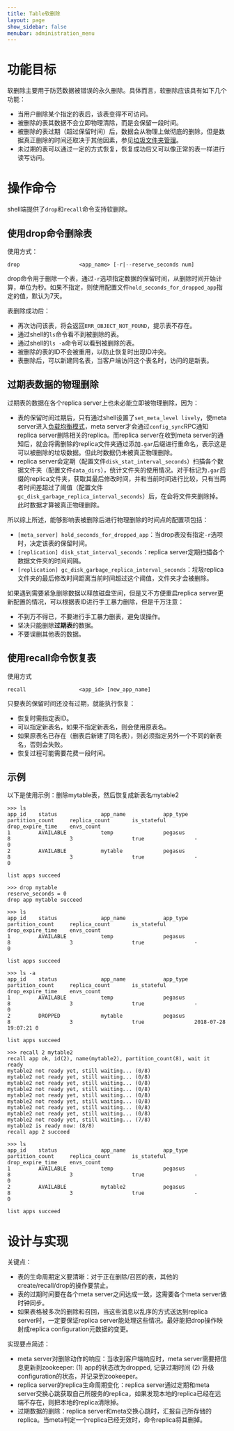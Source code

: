 ```yaml
---
title: Table软删除
layout: page
show_sidebar: false
menubar: administration_menu
---
```


# 功能目标
软删除主要用于防范数据被错误的永久删除。具体而言，软删除应该具有如下几个功能：
* 当用户删除某个指定的表后，该表变得不可访问。
* 被删除的表其数据不会立即物理清除，而是会保留一段时间。
* 被删除的表过期（超过保留时间）后，数据会从物理上做彻底的删除，但是数据真正删除的时间还取决于其他因素，参见[垃圾文件夹管理](resource-management#垃圾文件夹管理)。
* 未过期的表可以通过一定的方式恢复，恢复成功后又可以像正常的表一样进行读写访问。

# 操作命令
shell端提供了`drop`和`recall`命令支持软删除。

## 使用drop命令删除表
使用方式：
```
drop                   <app_name> [-r|--reserve_seconds num]
```

drop命令用于删除一个表，通过`-r`选项指定数据的保留时间，从删除时间开始计算，单位为秒。如果不指定，则使用配置文件`hold_seconds_for_dropped_app`指定的值，默认为7天。

表删除成功后：
* 再次访问该表，将会返回`ERR_OBJECT_NOT_FOUND`，提示表不存在。
* 通过shell的`ls`命令看不到被删除的表。
* 通过shell的`ls -a`命令可以看到被删除的表。
* 被删除的表的ID不会被重用，以防止恢复时出现ID冲突。
* 表删除后，可以新建同名表，当客户端访问这个表名时，访问的是新表。

## 过期表数据的物理删除
过期表的数据在各个replica server上也未必能立即被物理删除，因为：
* 表的保留时间过期后，只有通过shell设置了`set_meta_level lively`，使meta server进入[负载均衡模式](rebalance#控制集群的负载均衡)，meta server才会通过`config_sync`RPC通知replica server删除相关的replica。而replica server在收到meta server的通知后，就会将需删除的replica文件夹通过添加`.gar`后缀进行重命名，表示这是可以被删除的垃圾数据。但此时数据仍未被真正物理删除。
* replica server会定期（配置文件`disk_stat_interval_seconds`）扫描各个数据文件夹（配置文件`data_dirs`），统计文件夹的使用情况。对于标记为`.gar`后缀的replica文件夹，获取其最后修改时间，并和当前时间进行比较，只有当两者时间差超过了阈值（配置文件`gc_disk_garbage_replica_interval_seconds`）后，在会将文件夹删除掉。此时数据才算被真正物理删除。

所以综上所述，能够影响表被删除后进行物理删除的时间点的配置项包括：
* `[meta_server] hold_seconds_for_dropped_app`：当drop表没有指定`-r`选项时，决定该表的保留时间。
* `[replication] disk_stat_interval_seconds`：replica server定期扫描各个数据文件夹的时间间隔。
* `[replication] gc_disk_garbage_replica_interval_seconds`：垃圾replica文件夹的最后修改时间距离当前时间超过这个阈值，文件夹才会被删除。

如果遇到需要紧急删除数据以释放磁盘空间，但是又不方便重启replica server更新配置的情况，可以根据表ID进行手工暴力删除，但是千万注意：
* 不到万不得已，不要进行手工暴力删表，避免误操作。
* 坚决只能删除**过期表**的数据。
* 不要误删其他表的数据。

## 使用recall命令恢复表
使用方式
```
recall                 <app_id> [new_app_name]
```

只要表的保留时间还没有过期，就能执行恢复：
* 恢复时需指定表ID。
* 可以指定新表名，如果不指定新表名，则会使用原表名。
* 如果原表名已存在（删表后新建了同名表），则必须指定另外一个不同的新表名，否则会失败。
* 恢复过程可能需要花费一段时间。

## 示例
以下是使用示例：删除mytable表，然后恢复成新表名mytable2
```
>>> ls
app_id    status              app_name            app_type            partition_count     replica_count       is_stateful         drop_expire_time    envs_count          
1         AVAILABLE           temp                pegasus             8                   3                   true                -                   0                   
2         AVAILABLE           mytable             pegasus             8                   3                   true                -                   0                   

list apps succeed

>>> drop mytable
reserve_seconds = 0
drop app mytable succeed

>>> ls
app_id    status              app_name            app_type            partition_count     replica_count       is_stateful         drop_expire_time    envs_count          
1         AVAILABLE           temp                pegasus             8                   3                   true                -                   0                   

list apps succeed

>>> ls -a
app_id    status              app_name            app_type            partition_count     replica_count       is_stateful         drop_expire_time    envs_count          
1         AVAILABLE           temp                pegasus             8                   3                   true                -                   0                   
2         DROPPED             mytable             pegasus             8                   3                   true                2018-07-28 19:07:21 0                   

list apps succeed

>>> recall 2 mytable2
recall app ok, id(2), name(mytable2), partition_count(8), wait it ready
mytable2 not ready yet, still waiting... (0/8)
mytable2 not ready yet, still waiting... (0/8)
mytable2 not ready yet, still waiting... (0/8)
mytable2 not ready yet, still waiting... (0/8)
mytable2 not ready yet, still waiting... (0/8)
mytable2 not ready yet, still waiting... (0/8)
mytable2 not ready yet, still waiting... (0/8)
mytable2 not ready yet, still waiting... (0/8)
mytable2 not ready yet, still waiting... (7/8)
mytable2 is ready now: (8/8)
recall app 2 succeed

>>> ls
app_id    status              app_name            app_type            partition_count     replica_count       is_stateful         drop_expire_time    envs_count          
1         AVAILABLE           temp                pegasus             8                   3                   true                -                   0                   
2         AVAILABLE           mytable2            pegasus             8                   3                   true                -                   0                   

list apps succeed
```

# 设计与实现
关键点：
* 表的生命周期定义要清晰：对于正在删除/召回的表，其他的create/recall/drop的操作要禁止。
* 表的过期时间要在各个meta server之间达成一致，这需要各个meta server做时钟同步。
* 如果表格被多次的删除和召回，当这些消息以乱序的方式送达到replica server时，一定要保证replica server能处理这些情况。最好能把drop操作映射成replica configuration元数据的变更。

实现要点简述：
* meta server对删除动作的响应：当收到客户端响应时，meta server需要把信息更新到zookeeper: (1) app的状态改为dropped, 记录过期时间 (2) 升级configuration的状态，并记录到zookeeper。
* replica server的replica生命周期变化：replica server通过定期和meta server交换心跳获取自己所服务的replica，如果发现本地的replica已经在远端不存在，则把本地的replica清除掉。
* 过期数据的删除：replica server和meta交换心跳时，汇报自己所存储的replica。当meta判定一个replica已经无效时，命令replica将其删掉。
